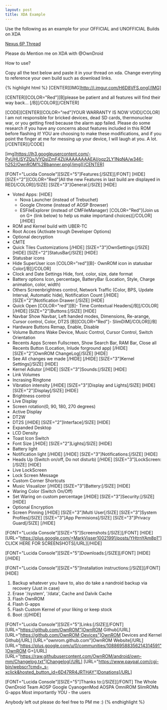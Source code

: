 ```yaml
---
layout: post
title: XDA Example
---
```

Use the following as an example for your OFFICIAL and UNOFFICIAL Builds on XDA

[Nexus 6P Thread](http://forum.xda-developers.com/nexus-6p/development/rom-6-0-1-official-ownrom-v3-0-t3357338?nocache=1&styleid=22)

Please do Mention me on XDA with @OwnDroid

How to use?

Copy all the text below and paste it in your thread on xda. Change everyting to reference your own build such as download links.

{% highlight html %}
[CENTER][IMG]http://i.imgur.com/H6D8VFS.png[/IMG]

[CENTER][COLOR="Red"][B]please be patient and all features will find their way back... 
[/B][/COLOR][/CENTER]


[CODE][CENTER][COLOR="red"]YOUR WARRANTY IS NOW VOID[/COLOR]
I am not responsible for bricked devices, dead SD cards,
thermonuclear war, or you getting fired because the alarm app failed. Please
do some research if you have any concerns about features included in this ROM
before flashing it! YOU are choosing to make these modifications, and if
you point the finger at me for messing up your device, I will laugh at you. 
A lot.[/CENTER][/CODE]

[img]https://lh3.googleusercontent.com/-PxUHLlSYZQs/VYQslZmF4ZI/AAAAAAAAEAI/oqz2LY1NqNA/w346-h252/OwnROM%2Bbanner.png[/img][/CENTER]

[FONT="Lucida Console"][SIZE="5"]Features:[/SIZE][/FONT]
[HIDE][SIZE="2"][COLOR="Red"]All the new Features in last build are displayed in RED[/COLOR][/SIZE]
[SIZE="3"]General:[/SIZE]
[HIDE]
- Voted Apps:
[HIDE]
  - Nova Launcher (instead of Trebuchet)
  - Google Chrome (instead of AOSP Browser)
  - ESFileExplorer (instead of CMFileManager)
[COLOR="Red"](Join us on G+ (link below) to help us make importand choices)[/COLOR]
[/HIDE]
- ROM and Kernel build with UBER-TC
- Root Acces (Activate trough Developer Options)
- Optional decryption
- CMTE
- Quick Tiles Customizations
[/HIDE]
[SIZE="3"]OwnSettings:[/SIZE]
[HIDE]
[SIZE="2"]StatusBar[/SIZE]
[HIDE]
- Statusbar icons
- Hide SuperUser icon
[COLOR="red"][B]- OwnROM icon in statusbar
  Color[/B][/COLOR]
- Clock and Date Settings
  Hide, font, color, size, date format
- Battery options
   Icon, percentage, BatteryBar (Location, Style, Charge animation, color, width)
- Others
   Screenbrightnes control, Network Traffic (Color, BPS, Update Interval, Automatic hide), Notification Count
[/HIDE]
[SIZE="2"]Notification Drawer:[/SIZE]
[HIDE]
- Quick Open
[COLOR="red"][B]- Time Contextual Headers[/B][/COLOR]
[/HIDE]
[SIZE="2"]Buttons:[/SIZE]
[HIDE]
- Navbar 
  Show Navbar, Left handed modes, Dimensions, Re-arange, Cursor control, Color, DT2S
[B][COLOR="Red"]- SlimDIM[/COLOR][/B]
- Hardware Buttons
  Remap, Enable, Disable
- Volume Buttons
  Wake Device, Music Control, Cursor Control, Switch Orientation
- Recents Apps Screen
  Fullscreen, Show Search Bar, RAM Bar, Close all Recents Button (Location, Inlude forground app)
[/HIDE]
[SIZE="2"]OwnROM ChangeLog[/SIZE]
[HIDE]
- See All changes we made
[/HIDE]
[/HIDE]
[SIZE="3"]Kernel Settings[/SIZE]
[HIDE]
- Kernel Adiutor
[/HIDE]
[SIZE="3"]Sounds:[/SIZE]
[HIDE]
- Link Volumes
- Incrasing Ringtone
- Vibration intensity
[/HIDE]
[SIZE="3"]Display and Lights[/SIZE]
[HIDE]
[SIZE="2"]Display[/SIZE]
[HIDE]
- Brightness control
- Live Display
- Screen rotation(0, 90, 180, 270 degrees)
- Active Display
- DT2W
- DT2S
[/HIDE]
[SIZE="2"]Interface[/SIZE]
[HIDE]
- Expanded Desktop
- LCD Density
- Toast Icon Switch
- Font Size
[/HIDE]
[SIZE="2"]Lights[/SIZE]
[HIDE]
- Battery light
- Notification light
[/HIDE]
[/HIDE]
[SIZE="3"]Notifications:[/SIZE]
[HIDE]
- Heads Up (Switch on/off, Do not disturb)
[/HIDE]
[SIZE="3"]LockScreen:[/SIZE]
[HIDE]
- Live LockScreen
- Lock Screen Message
- Custom Corner Shortcuts
- Music Visualizer
[/HIDE]
[SIZE="3"]Battery:[/SIZE]
[HIDE]
- Waring Color (Switch  On/Off)
- Set Waring on custom percentage
[/HIDE]
[SIZE="3"]Security:[/SIZE]
[HIDE]
- Optional Encryption
- Screen Pinning
[/HIDE]
[SIZE="3"]Multi User[/SIZE]
[SIZE="3"]System Profiles[/SIZE]
[SIZE="3"]App Permisions[/SIZE]
[SIZE="3"]Privacy Guard[/SIZE]
[/HIDE]

[FONT="Lucida Console"][SIZE="5"]Screenshots:[/SIZE][/FONT]
[HIDE][URL="https://plus.google.com/+MarkVisser10021991/posts/YHtrnYAm8p1"] CLICK HERE FOR SCREENSHOTS[/URL][/HIDE]

[FONT="Lucida Console"][SIZE="5"]Downloads:[/SIZE][/FONT]
[HIDE]
<add download links here>
[/HIDE]

[FONT="Lucida Console"][SIZE="5"]Installation instructions:[/SIZE][/FONT]
[HIDE]
1. Backup whatever you have to, also do take a nandroid backup via recovery (Just in case)
2. Erase '/system', '/data', Cache and Dalvik Cache
3. Flash OwnROM
4. Flash G-apps
5. Flash Custom Kernel of your liking or keep stock
6. Boot :)[/HIDE]

[FONT="Lucida Console"][SIZE="5"]Links:[/SIZE][/FONT]
[URL="https://github.com/OwnROM"]OwnROM Github[/URL]
[URL="https://github.com/OwnROM-Devices"]OwnROM Devices and Kernel Github[/URL]
[URL="ownrom.github.com"]OwnROM Website[/URL]
[URL="https://plus.google.com/u/0/communities/108869588356214314591"]OwnROM G+[/URL]
[URL="https://raw.githubusercontent.com/OwnROM/android/own-mm/Changelog.txt"]Changelog[/URL]
[URL="https://www.paypal.com/cgi-bin/webscr?cmd=_s-xclick&hosted_button_id=6D47RR4JRTHAY"]Donations[/URL] 

[FONT="Lucida Console"][SIZE="5"]Thanks to:[/SIZE][/FONT]
The Whole OwnDroid Team
AOSP
Google
CyanogenMod
AOSPA
OmniROM
SlimROMs
G-apps
Most importantly YOU - the users

Anybody left out please do feel free to PM me :)
{% endhighlight %}
